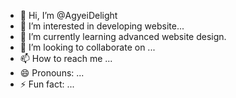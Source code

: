 - 👋 Hi, I’m @AgyeiDelight
- 👀 I’m interested in developing website...
- 🌱 I’m currently learning advanced website design.
- 💞️ I’m looking to collaborate on ...
- 📫 How to reach me ...
- 😄 Pronouns: ...
- ⚡ Fun fact: ...

<!---
AgyeiDelight/AgyeiDelight is a ✨ special ✨ repository because its `README.md` (this file) appears on your GitHub profile.
You can click the Preview link to take a look at your changes.
--->
